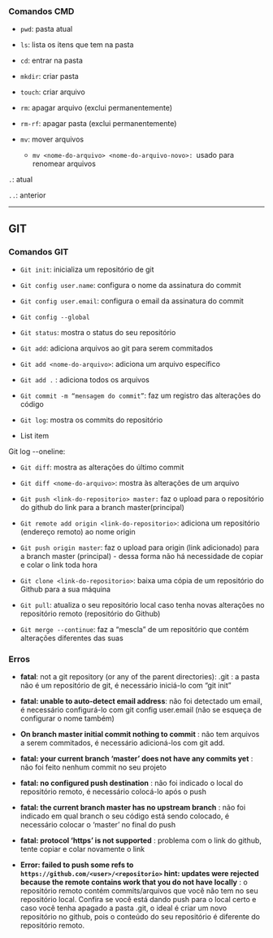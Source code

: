 ### **Comandos CMD** ###
- `pwd`: pasta atual

- `ls`: lista os itens que tem na pasta

- `cd`: entrar na pasta

- `mkdir`: criar pasta

- `touch`: criar arquivo

- `rm`: apagar arquivo (exclui permanentemente)

- `rm-rf`: apagar pasta (exclui permanentemente)

- `mv`: mover arquivos
    -  `mv <nome-do-arquivo> <nome-do-arquivo-novo>: `usado para renomear arquivos
    
    
`.`: atual

`..`: anterior


----------
## **GIT** ##
### **Comandos GIT** ###

- `Git init`: inicializa um repositório de git

- `Git config user.name`: configura o nome da assinatura do commit

- `Git config user.email`: configura o email da assinatura do commit

- `Git config --global`

- `Git status`: mostra o status do seu repositório

- `Git add`: adiciona arquivos ao git para serem commitados

- `Git add <nome-do-arquivo>`: adiciona um arquivo específico

- `Git add .` : adiciona todos os arquivos

- `Git commit -m “mensagem do commit”`: faz um registro das alterações do código

- `Git log`: mostra os commits do repositório

    

 - List item

Git log --oneline:

- `Git diff`: mostra as alterações do último commit

- `Git diff <nome-do-arquivo>`: mostra às alterações de um arquivo

- `Git push <link-do-repositorio> master:` faz o upload para o repositório do github do link para a branch master(principal)

- `Git remote add origin <link-do-repositorio>`: adiciona um repositório (endereço remoto) ao nome origin

- `Git push origin master`: faz o upload para origin (link adicionado) para a branch master (principal) - dessa forma não há necessidade de copiar e colar o link toda hora

- `Git clone <link-do-repositorio>`: baixa uma cópia de um repositório do Github para a sua máquina

- `Git pull`: atualiza o seu repositório local caso tenha novas alterações no repositório remoto (repositório do Github)

- `Git merge --continue`: faz a “mescla” de um repositório que contém alterações diferentes das suas


### **Erros** ###
- **fatal**: not a git repository (or any of the parent directories): .git : a pasta não é um repositório de git, é necessário iniciá-lo com “git init”

- **fatal: unable to auto-detect email address**: não foi detectado um email, é necessário configurá-lo com git config user.email (não se esqueça de configurar o nome também)

- **On branch master initial commit nothing to commit** : não tem arquivos a serem commitados, é necessário adicioná-los com git add.

- **fatal: your current branch ‘master’ does not have any commits yet** : não foi feito nenhum commit no seu projeto

- **fatal: no configured push destination​** : não foi indicado o local do repositório remoto, é necessário colocá-lo após o push

- **fatal: the current branch master has no upstream branch** : não foi indicado em qual branch o seu código está sendo colocado, é
necessário colocar o ‘master’ no final do push

- **fatal: protocol ‘https’ is not supported** : problema com o link do github, tente copiar e colar novamente o link

- **Error: failed to push some refs to `https://github.com/<user>/<repositorio>` hint: updates were rejected because the remote contains work that you do not have locally** : o repositório remoto contém commits/arquivos que você não tem no seu repositório local. Confira se você está dando push para o local certo e caso você tenha apagado a pasta .git, o ideal é criar um novo repositório no github, pois o conteúdo do seu repositório é diferente do repositório remoto.
